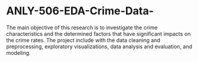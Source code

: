 # ANLY-506-EDA-Crime-Data-
The main objective of this research is to investigate the crime characteristics and the determined factors that have significant impacts on the crime rates. The project include with the data cleaning and preprocessing, exploratory visualizations, data analysis and evaluation, and modeling. 
